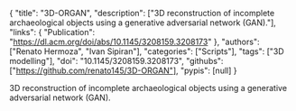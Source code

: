 {
  "title": "3D-ORGAN",
  "description": ["3D reconstruction of incomplete archaeological objects using a generative adversarial network (GAN)."],
  "links": {
    "Publication": "https://dl.acm.org/doi/abs/10.1145/3208159.3208173"
  },
  "authors": ["Renato Hermoza", "Ivan Sipiran"],
  "categories": ["Scripts"],
  "tags": ["3D modelling"],
  "doi": "10.1145/3208159.3208173",
  "githubs": ["https://github.com/renato145/3D-ORGAN"],
  "pypis": [null]
}

<!-- Generated by csv2md.R – do not edit by hand -->

3D reconstruction of incomplete archaeological objects using a generative adversarial network (GAN).